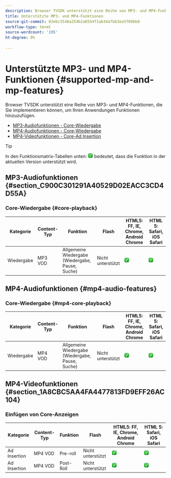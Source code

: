 ```yaml
---
description: Browser TVSDK unterstützt eine Reihe von MP3- und MP4-Funktionen, die Sie implementieren können, um Ihren Anwendungen Funktionen hinzuzufügen.
title: Unterstützte MP3- und MP4-Funktionen
source-git-commit: 02ebc3548a254b2a6554f1ab34afbb3ea5f09bb8
workflow-type: tm+mt
source-wordcount: '195'
ht-degree: 0%

---
```


# Unterstützte MP3- und MP4-Funktionen {#supported-mp-and-mp-features}

Browser TVSDK unterstützt eine Reihe von MP3- und MP4-Funktionen, die Sie implementieren können, um Ihren Anwendungen Funktionen hinzuzufügen.
* [MP3-Audiofunktionen - Core-Wiedergabe](#core-playback)
* [MP4-Audiofunktionen - Core-Wiedergabe](#mp4-audio-features)
* [MP4-Videofunktionen - Core-Ad Insertion](#section_1A8CBC5AA4FA4477813FD9EFF26AC104)

>[!TIP]
>
>In den Funktionsmatrix-Tabellen unten: ![unterstütztes Symbol](assets/supported15.png) bedeutet, dass die Funktion in der aktuellen Version unterstützt wird.

## MP3-Audiofunktionen {#section_C900C301291A40529D02EACC3CD4D55A}

### Core-Wiedergabe {#core-playback}

| Kategorie | Content-Typ | Funktion | Flash | HTML5: FF, IE, Chrome, Android Chrome | HTML 5: Safari, iOS Safari |
|--- |--- |--- |--- |--- |--- |
| Wiedergabe | MP3 VOD | Allgemeine Wiedergabe (Wiedergabe, Pause, Suche) | Nicht unterstützt | ![unterstütztes Symbol](assets/supported15.png) | ![unterstütztes Symbol](assets/supported15.png) |

## MP4-Audiofunktionen {#mp4-audio-features}

### Core-Wiedergabe {#mp4-core-playback}

| Kategorie | Content-Typ | Funktion | Flash | HTML5: FF, IE, Chrome, Android Chrome | HTML 5: Safari, iOS Safari |
|--- |--- |--- |--- |--- |--- |
| Wiedergabe | MP4 VOD | Allgemeine Wiedergabe (Wiedergabe, Pause, Suche) | Nicht unterstützt | ![unterstütztes Symbol](assets/supported15.png) | ![unterstütztes Symbol](assets/supported15.png) |

## MP4-Videofunktionen {#section_1A8CBC5AA4FA4477813FD9EFF26AC104}

### Einfügen von Core-Anzeigen

| Kategorie | Content-Typ | Funktion | Flash | HTML5: FF, IE, Chrome, Android Chrome | HTML 5: Safari, iOS Safari |
|--- |--- |--- |--- |--- |--- |
| Ad Insertion | MP4 VOD | Pre-roll | Nicht unterstützt | ![unterstütztes Symbol](assets/supported15.png) | ![unterstütztes Symbol](assets/supported15.png) |
| Ad Insertion | MP4 VOD | Post-Roll | Nicht unterstützt | ![unterstütztes Symbol](assets/supported15.png) | ![unterstütztes Symbol](assets/supported15.png) |
